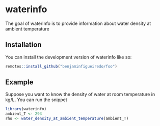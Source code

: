 
<!-- README.md is generated from README.Rmd. Please edit that file -->

# waterinfo

<!-- badges: start -->
<!-- badges: end -->

The goal of waterinfo is to provide information about water density at
ambient temperature

## Installation

You can install the development version of waterinfo like so:

``` r
remotes::install_github("benjaminfigueiredo/foo")
```

## Example

Suppose you want to know the density of water at room temperature in
kg/L. You can run the snippet

``` r
library(waterinfo)
ambient_T <- 293
rho <- water_density_at_ambient_temperature(ambient_T)
```
